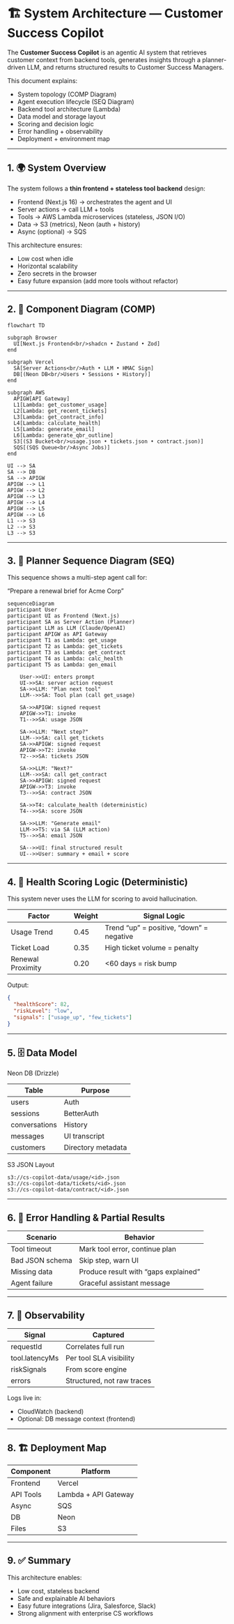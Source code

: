 # 🏗️ System Architecture — Customer Success Copilot

The **Customer Success Copilot** is an agentic AI system that retrieves customer context from backend tools, generates insights through a planner-driven LLM, and returns structured results to Customer Success Managers.

This document explains:

- System topology (COMP Diagram)
- Agent execution lifecycle (SEQ Diagram)
- Backend tool architecture (Lambda)
- Data model and storage layout
- Scoring and decision logic
- Error handling + observability
- Deployment + environment map

---

## 1. 🌍 System Overview

The system follows a **thin frontend + stateless tool backend** design:

- Frontend (Next.js 16) → orchestrates the agent and UI
- Server actions → call LLM + tools
- Tools → AWS Lambda microservices (stateless, JSON I/O)
- Data → S3 (metrics), Neon (auth + history)
- Async (optional) → SQS

This architecture ensures:

- Low cost when idle
- Horizontal scalability
- Zero secrets in the browser
- Easy future expansion (add more tools without refactor)

---

## 2. 🧱 Component Diagram (COMP)

```mermaid
flowchart TD

subgraph Browser
  UI[Next.js Frontend<br/>shadcn • Zustand • Zod]
end

subgraph Vercel
  SA[Server Actions<br/>Auth • LLM • HMAC Sign]
  DB[(Neon DB<br/>Users • Sessions • History)]
end

subgraph AWS
  APIGW[API Gateway]
  L1[Lambda: get_customer_usage]
  L2[Lambda: get_recent_tickets]
  L3[Lambda: get_contract_info]
  L4[Lambda: calculate_health]
  L5[Lambda: generate_email]
  L6[Lambda: generate_qbr_outline]
  S3[(S3 Bucket<br/>usage.json • tickets.json • contract.json)]
  SQS[(SQS Queue<br/>Async Jobs)]
end

UI --> SA
SA --> DB
SA --> APIGW
APIGW --> L1
APIGW --> L2
APIGW --> L3
APIGW --> L4
APIGW --> L5
APIGW --> L6
L1 --> S3
L2 --> S3
L3 --> S3
```

---

## 3. 🔁 Planner Sequence Diagram (SEQ)

This sequence shows a multi-step agent call for:

“Prepare a renewal brief for Acme Corp”

```mermaid
sequenceDiagram
participant User
participant UI as Frontend (Next.js)
participant SA as Server Action (Planner)
participant LLM as LLM (Claude/OpenAI)
participant APIGW as API Gateway
participant T1 as Lambda: get_usage
participant T2 as Lambda: get_tickets
participant T3 as Lambda: get_contract
participant T4 as Lambda: calc_health
participant T5 as Lambda: gen_email

    User->>UI: enters prompt
    UI->>SA: server action request
    SA->>LLM: "Plan next tool"
    LLM-->>SA: Tool plan (call get_usage)

    SA->>APIGW: signed request
    APIGW->>T1: invoke
    T1-->>SA: usage JSON

    SA->>LLM: "Next step?"
    LLM-->>SA: call get_tickets
    SA->>APIGW: signed request
    APIGW->>T2: invoke
    T2-->>SA: tickets JSON

    SA->>LLM: "Next?"
    LLM-->>SA: call get_contract
    SA->>APIGW: signed request
    APIGW->>T3: invoke
    T3-->>SA: contract JSON

    SA->>T4: calculate_health (deterministic)
    T4-->>SA: score JSON

    SA->>LLM: "Generate email"
    LLM->>T5: via SA (LLM action)
    T5-->>SA: email JSON

    SA-->>UI: final structured result
    UI-->>User: summary + email + score
```

---

## 4. 🧮 Health Scoring Logic (Deterministic)

This system never uses the LLM for scoring to avoid hallucination.

| Factor            | Weight | Signal Logic                             |
| ----------------- | ------ | ---------------------------------------- |
| Usage Trend       | 0.45   | Trend “up” = positive, “down” = negative |
| Ticket Load       | 0.35   | High ticket volume = penalty             |
| Renewal Proximity | 0.20   | <60 days = risk bump                     |

Output:

```json
{
  "healthScore": 82,
  "riskLevel": "low",
  "signals": ["usage_up", "few_tickets"]
}
```

---

## 5. 🗄️ Data Model

Neon DB (Drizzle)

| Table         | Purpose            |
| ------------- | ------------------ |
| users         | Auth               |
| sessions      | BetterAuth         |
| conversations | History            |
| messages      | UI transcript      |
| customers     | Directory metadata |

S3 JSON Layout

```
s3://cs-copilot-data/usage/<id>.json
s3://cs-copilot-data/tickets/<id>.json
s3://cs-copilot-data/contract/<id>.json
```

---

## 6. 🚨 Error Handling & Partial Results

| Scenario        | Behavior                             |
| --------------- | ------------------------------------ |
| Tool timeout    | Mark tool error, continue plan       |
| Bad JSON schema | Skip step, warn UI                   |
| Missing data    | Produce result with “gaps explained” |
| Agent failure   | Graceful assistant message           |

---

## 7. 🔎 Observability

| Signal         | Captured                   |
| -------------- | -------------------------- |
| requestId      | Correlates full run        |
| tool.latencyMs | Per tool SLA visibility    |
| riskSignals    | From score engine          |
| errors         | Structured, not raw traces |

Logs live in:

- CloudWatch (backend)
- Optional: DB message context (frontend)

---

## 8. 🏗️ Deployment Map

| Component | Platform             |
| --------- | -------------------- |
| Frontend  | Vercel               |
| API Tools | Lambda + API Gateway |
| Async     | SQS                  |
| DB        | Neon                 |
| Files     | S3                   |

---

## 9. ✅ Summary

This architecture enables:

- Low cost, stateless backend
- Safe and explainable AI behaviors
- Easy future integrations (Jira, Salesforce, Slack)
- Strong alignment with enterprise CS workflows
